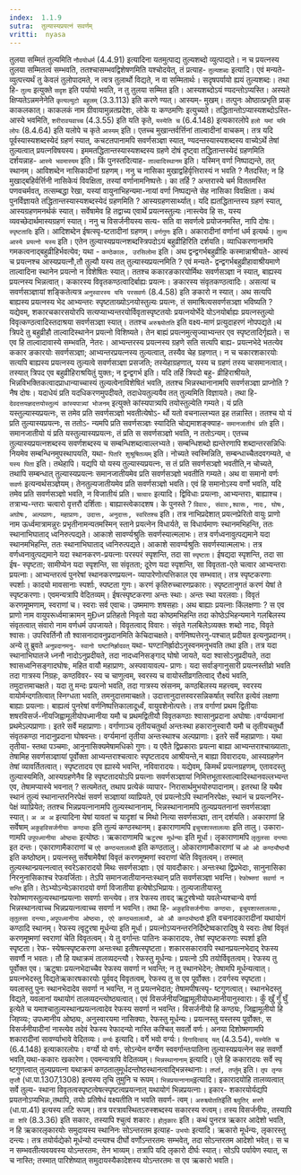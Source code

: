 ```yaml
---
index:  1.1.9
sutra:  तुल्यास्यप्रयत्नं सवर्णम्
vritti:  nyasa
---
```


तुलया सम्मितं तुल्यमिति `नौवयोधर्म` (4.4.91) इत्यादिना यतमुत्पाद्य तुल्यशब्दो व्युत्पाद्यते। न च प्रयत्नस्य तुलया सम्मितत्वं सम्भवति, ततश्चासम्भवद्विशेषणमिति यश्चोदयेत्, तं प्रत्याह- `तुल्यशब्दः` इत्यादि। एवं मन्यते-
व्युत्पत्त्यर्थं तु केवलं तुलोपादमते, न त्वत्र तुलार्थो विद्यते, न वा
सम्मितार्थः। सदृषपर्यायो ह्ययं तुल्यशब्दः। तथा हि- `तुल्य` इत्युक्ते `सदृश` इति पर्यायो भवति, न तु तुलया सम्मित इति। आस्यशब्दोऽयं ण्यदन्तोऽप्यस्ति। अस्यते
क्षिप्यतेऽन्नमनेनेति `कृत्यल्युटो बहुलम्` (3.3.113) इति करणे ण्यत्। आस्यम्- मुखम्। तत्पुनः ओष्ठात्प्रभृति प्राक् काकलकात्। काकलकं नाम ग्रीवायामुन्नतप्रदेशः, लोके यः कण्ठमणिः इत्युच्यते। तद्धितान्तोऽप्यास्यशब्दोऽस्ति- आस्ये भवमिति, `शरीरावयवाच्च` (4.3.55) इति यति कृते, `यस्येति च` (6.4.148) इत्यकारलोपे
`हलो यमां यमि लोपः` (8.4.64) इति यलोपे च कृते `आस्यम्` इति। एतच्च
मुखान्तर्वर्त्तिनां ताल्वादीनां वाचकम्। तत्र यदि पूर्वस्यास्यशब्दस्येदं ग्रहणं
स्यात्, कचटतपानामपि सवर्णसञ्ज्ञा स्यात्, ण्यदन्तस्यास्यशब्दस्य वाच्येऽर्थे
तेषां तुल्यत्वात् प्रयत्नविषयस्य। इममतद्धितान्तस्यास्यशब्दस्य ग्रहणे दोषं दृष्ट्वा तद्धितान्तस्येदं ग्रहणमिति दर्शयन्नाह- `आस्ये भवमास्यम` इति। किं पुनस्तदित्याह- `ताल्वादिस्थानम` इति। यस्मिन् वर्णा निष्पाद्यन्ते, तत् स्थानम्। आविशब्देन
नासिकादीनां ग्रहणम्। ननु च नासिका मुखाद्वहिर्वृत्तिरास्यं न भवति ? नैतदस्ति; न
हि मुखाद्बहिर्वर्त्तिनी नासिकेयं विवक्षिता, तस्यां वर्णानामनिष्पत्तेः। का तर्हि ? अन्तरास्ये चर्म विततमस्ति पणवचर्मवत्, तत्सम्बद्धा रेखा, यस्यां वायुनाभिहन्यमा-नायां वर्णा निष्पद्यन्ते सेह नासिका विवक्षिता। कथं पुनर्विज्ञायते तद्धितान्तस्यास्यशब्दस्येदं ग्रहणमिति ? आस्यग्रहणसार्थ्यात्। यदि ह्यतद्धितान्तस्य ग्रहणं
स्यात्, आस्यग्रहणमनर्थकं स्यात्। सर्वेषामेव हि तद्वाच्य एवार्थे प्रयत्नस्तुल्यः।नास्त्येव हि सः, यस्य व्यवच्छेदार्थमास्यग्रहणं स्यात्। ननु च विसर्जनीयस्य सत्य-
सति वा सवर्णत्वे प्रयोजनमस्ति, नापि दोषः।`स्पृष्टतादिः` इति। आदिशब्देन ईषत्स्पृ-ष्टतादीनां ग्रहणम्। `वर्णगुणः` इति। अकारादीनां वर्णानां धर्म इत्यर्थः।
`तुल्य आस्ये प्रयत्नो यस्य` इति। एतेन तुल्यास्यप्रयत्नशब्दस्त्रिपदोऽयं बहुव्रीहिरिति दर्शयति। व्याधिकरणानामपि गमकत्वनाद्बहुव्रीहिर्भवत्येव; यथा -
`कण्ठेकालः, उरसिलोमा` इति। अथ द्वन्द्वगर्भबहुव्रीहिः कस्मान्नाश्रीयते- आस्यं च
प्रयत्नश्च आस्यप्रयत्नौ,तौ तुल्यौ यस्य तत् तुल्यास्यप्रयत्नमिति ? एवं मन्यते-
द्वन्द्वगर्भबहुव्रीहावाश्रीयमाणे ताल्वादिना स्थानेन प्रयत्नो न विशेषितः स्यात्। ततश्च ककारङकारयोर्मिथः सवर्णसञ्ज्ञा न स्यात्, बाह्यस्य प्रयत्नस्य भिन्नत्वात्।
ककारस्य विवृतकण्ठत्वादिर्बाह्यः प्रयत्नः। ङकारस्य संवृतकण्ठत्वादिः। असत्यां च सवर्णसञ्ज्ञायां शङ्कितेत्यत्र `अनुस्वारस्य ययि परसवर्णः` (8.4.58) इति ङकारो न स्यात्। अथ सत्यपि बाह्यस्य प्रयत्नस्य भेद आभ्यन्तरः स्पृष्टताख्योऽनयोस्तुल्यः
प्रयत्नः, तं समाश्रित्यसवर्णसञ्ज्ञा भविष्यति ? यद्येवम्, शकारचकारसयोरपि सत्यप्याभ्यन्तरयोर्विवृतास्पृष्टतयोः प्रयत्नयोर्भेदे योऽनयोर्बाह्यः प्रयत्नस्तुल्यो
विवृत्कण्ठत्वादिस्तदाश्रया सवर्णसञ्ज्ञा स्यात्। ततश्च `अरुश्च्योतति` इति वक्ष्य-माणं प्रत्युदाहरणं नोपपद्यते।थ त्रिपदे तु बहुव्रीहौ ताल्वादिस्थानेन प्रयत्नो
विशिष्यते। तेन बाह्यं प्रयत्नमुत्सृज्याभ्यन्तर एव स्पृष्टतादिर्गृह्यते। स एव हि
ताल्वादावास्ये सम्भवति, नेतरः। आभ्यन्तरस्य प्रयत्नस्य ग्रहणे सति सत्यपि बाह्य-
प्रयत्नभेदे भतत्येव ककार ङकारयोः सवर्णसञ्ज्ञा; आभ्यन्तरप्रयत्नस्य तुल्यत्वात्,
तस्यैव चेह ग्रहणात्। न च चकारशकारयोः सत्यपि बाह्यस्य प्रयत्नस्य तुल्यत्वे
सवर्णसञ्ज्ञा प्रसजति; तस्येहाग्रहणात्, यस्य च ग्रहणं तस्य चासमानत्वात्। तस्यात् त्रिपद एव बहुव्रीहिराश्रयितुं युक्तः; न द्वन्द्वगर्भ इति। यदि तर्हि त्रिपदो बहु-
व्रीहिराश्रीयते, भिन्नविभक्तिकत्वादप्राधान्याच्चास्यं तुल्यत्वेनाविशेषितं भवति, ततश्च भिन्नस्थानानामपि सवर्णसञ्ज्ञा प्राप्नोति ? नैष दोषः। यदाधेयं प्रति यदधिकरणमुपदीयते, तदाधेयतुल्ययैव तत् तुल्यमिति विज्ञायते। तथा हि- `देवदत्तयज्ञदत्तयोस्तुल्यं कांस्यपात्र्यां भोजनम्` इत्युक्ते कांस्यपात्र्यपि तयोस्तुल्येति
गम्यते। यं प्रति यस्तुल्यास्यप्रयत्नः, स तमेव प्रति सवर्णसञ्ज्ञो भवतीत्येषोऽ-
र्थो यतो वचनाल्लभ्यत इह तन्नास्ति। ततश्च यो यं प्रति तुल्यास्यप्रयत्नः, स ततोऽ-
न्यमपि प्रति सवर्णसञ्ज्ञः स्यादिति चोद्यमाशङ्क्याह- `समानजातीयं प्रति` इति। समानजातीयो यं प्रति यस्तुल्यास्यप्रयत्नः, तं प्रति स सवर्णसञ्ज्ञो भवति, न ततोऽन्यम्। एतच्च तुल्यास्यप्रयत्नशब्दस्य सवर्णशब्दस्य च सम्बन्धिशब्दत्वाल्लभ्यते।
सम्बन्धिशब्दो ह्यन्तेरणापि शब्दान्तरसन्निधिः नियमेव सम्बन्धिनमुपस्थापयति, यथा-
`पितरि शुश्रूषितव्यम्` इति। नोच्यते स्वस्मिन्निति, सम्बन्धाच्चैतदवगम्यते, `यो
यस्य पिता` इति। तथेहापि। यद्यपि यो यस्य तुल्यास्यप्रयत्नः, स तं प्रति सवर्णसञ्ज्ञो भवतीति,न चोच्यते, तथापि सम्बन्धात् तुल्यास्यप्रयत्नः समानजातीयमेव प्रति
सवर्णसञ्ज्ञो भवतीति गम्यते। अथ वा समानो वर्णः `सवर्णः` इत्यन्वर्थसञ्ज्ञेयम्। तेनतुल्यजातीयमेव प्रति सवर्णसञ्ज्ञो भवति। एवं हि समानोऽस्य वर्णो भवति, यदि तमेव
प्रति सवर्णसञ्ज्ञो भवति, न विजातीयं प्रति।
`चत्वारः` इत्यादि। द्विविधाः प्रयत्नाः, आभ्यन्तराः, बाह्याश्च। तत्राभ्य-न्तराः चत्वारो वृत्तरौ दर्शिताः। बाह्यास्त्वेकादशष। के पुनस्ते ? `विवारः, संवारः,श्वासः, नादः, घोषः, अघोषः, अल्पप्राणः, महाप्राणः, उदात्तः, अनुदात्तः, स्वरितश्च` इति। तत्र नाभिप्रदेशात् प्रयत्नप्रेरितो वायुः प्राणो नाम ऊर्ध्वमात्रामन्नुरः
प्रभृतीनामन्यतमस्मिन् स्ताने प्रयत्नेन विधार्यते, स विधार्यमाणः स्थानमभिहन्ति,
ततः स्थानाभिघाताद् ध्वनिरुत्पद्यते। आकाशे सावर्ण्यश्रुतिः सवर्णस्यात्मलाभः। तत्र वर्णध्वनावुत्पद्यमाने यदा स्थानमभिहन्ति, ततः स्थानाभिघाताद् ध्वनिरुत्पद्यते।
आकाशे सावर्ण्यश्रुतिः सवर्णस्यात्मलाभः। तत्र वर्णध्वनावुत्पद्यमाने यदा स्थानकरण-प्रयत्नाः परस्परं स्पृशन्ति, तदा सा `स्पृष्टता`। ईषद्यदा स्पृशन्ति, तदा सा ईष-
स्पृष्टता; सामीप्येन यदा स्पृशन्ति, सा संवृतता; दूरेण यदा स्पृशन्ति, सा
विवृतता-एते चत्वार आभ्यन्तराः प्रयत्नाः। आभ्यन्तरत्वं पुनरेषां स्थानकरणप्रयत्न-
व्यापारेणोत्पत्तिकाल एव सम्भवात्। तत्र स्पृष्टकरणाः स्पर्शाः। कादयो मावसानाः स्पर्शाः, स्पष्टता गुणः। करणं कृतिरुच्चारणप्रकारः। स्पृष्टतानुगतं करणं येषां ते
स्पृष्टकरणाः। एवमन्यत्रापि वेदितव्यम्। ईषत्स्पृष्टकरणा अन्तः स्थाः।
अन्तः स्था यरलवाः। विवृतं करणमूष्मणाम्, स्वराणां च। स्वराः सर्व एवाचः।
उष्ममाणः शषसहाः।
अथ बाह्याः प्रयत्नाः किंलक्षणाः ? स एव प्राणो नाम वायुपरूर्ध्वमाक्रामन्
मुÐध्न प्रतिहतो निवृतो यदा कोष्ठमभिहन्ति तदा कोष्ठेऽभिहन्यमाने गलबिलस्य संवृतत्वात् संवारो नाम वर्णधर्म उपजायते। विवृतत्वाद् विवारः। संवृते गलबिलेऽव्यक्तः शब्दो नादः, विवृते श्वासः। उपरिवर्तिनौ तौ श्वासनादावनुप्रदानमिति केचिदाचक्षते।
वर्णनिष्पत्तेरनु-पश्चात् प्रदीयत इत्यनुप्रदानम्। अन्ये तु ब्रुवते `अनुप्रदानमनु-
स्वानो घष्टानिर्ह्रादवत्` यथा- घण्टानिर्ह्रादोऽनुस्वनमनुभवति तथा इति। तत्र यदा स्थानाभिघातजे ध्ननौ नादोऽनुप्रदीयते, तदा नादध्वनिसङ्गाद् घोषो जायते, यदा
श्वासोऽनुप्रदीयते, तदा श्वासध्वनिसङ्गादघोषः, महित वायौ महाप्राणः, अस्पवायावल्प-
प्राणः। यदा सर्वाङ्गानुसारी प्रयत्नस्तीव्रो भवति तदा गात्रस्य निग्रहः, कण्ठविवर-
स्य च चाणुत्वम्, स्वरस्य च वायोस्तीव्रगतित्वाद् रौक्ष्यं भवति, तमुदात्तमाचक्षते। यदा तु मन्दः प्रयत्नो भवति, तदा गात्रस्य स्रंसनम्, कण्ठबिलस्य महत्त्वम्,
स्वरस्य वायोर्मन्दगतित्वात् स्निग्धता भवति, तमनुदात्तमाचक्षते। उदात्तानुदात्तस्वरसन्निकर्षात् स्वरित इत्येवं लक्षणा बाह्याः प्रयत्नाः। बाह्यत्वं पुनरेषां वर्णनिष्पत्तिकालादूर्ध्वं, वायुवशेनोत्पत्तेः। तत्र वर्गाणां प्रथम द्वितीयाः शषरविसर्ज-नीयजिह्वामूलीयोपध्मानीया यमौ च प्रथमद्वितीयौ विवृतकण्ठाः श्वासानुप्रदाना अघोषाः।वर्ग्ययमानां प्रथमेऽल्पप्राणाः। इतरे सर्वे महाप्राणाः। वर्गाणाञ्च तृतीयचतुर्था अन्तःस्था हकारानुस्वारौ यमौ च तृतीयचतुर्थौ संवृतकण्ठा नादानुप्रदाना घोषवन्तः।
वर्ग्यमानां तृतीया अन्तःस्थाश्च अल्पप्राणाः। इतरे सर्वे महाप्राणाः। यथा तृतीया-
स्तथा पञ्चमाः, आनुनासिक्यमेषामधिको गुणः।
य एवैते द्विप्रकाराः प्रयत्ना बाह्या आभ्यन्तराश्चाख्याताः, तेषामिह सवर्णसञ्ज्ञायां पूर्वोक्ता आभ्यन्तराश्चत्वारः स्पृष्टतादय आश्रीयन्ते,न बाह्या
विवारादयः, आस्यग्रहणेन तेषां व्यावर्तितत्वात्। स्पृष्टतादय एव ह्यास्ये भवन्ति, नविवारादयः। यद्येवम्, किमर्थं प्रयत्नग्रहणम्, एतावदस्तु तुल्यास्यमिति, आस्यग्रहणेनैव हि स्पृष्टतादयोऽपि प्रयत्नाः सवर्णसञ्ज्ञायां निमित्तभूतास्ताल्वादिस्थानवल्लभ्यन्त एव, तेषामप्यास्ये भवनात् ? सत्यमेतत्, तथाप प्रत्येकं व्यापार-
निरासार्थमुभयोरुपादानाम्। इतरथा हि यथैव स्थानं तुल्यं स्थानान्तरनिरपेक्षं सवर्ण
सञ्ज्ञायां व्याप्रियते, एवं प्रयत्नोऽपि स्थाननिरपेक्षः, स्थानं च प्रयत्ननिर-
पेक्षं व्याप्रियेत; ततश्च भिन्नप्रयत्नानामपि तुल्यस्थानानाम्, भिन्नस्थानानामपि
तुल्यप्रयतनानां सवर्णसञ्ज्ञा स्यात्। `अ अ अ` इत्यादिना येषां यावतां च यादृशां च मिथो नित्या सवर्णसञ्ज्ञा, तान् दर्शयति। अकाराणां हि सर्वेषाम् `अकुहविसर्जनीयाः
कण्ठ्याः` इति तुल्यं कण्ठस्थानम्। इकाराणामपि `इचुयशास्तालव्याः` इति तालु। उकारा-णामपि `उपूपध्मानीया ओष्ठ्याः` इत्योष्ठः। ऋकाराणामपि `ऋटुरषा मूर्धन्याः` इति
मूर्धा। लृकाराणामपि `लृतुलसा दन्त्याः` इत दन्तः। एकाराणामैकाराणां च
`एऐ कण्ठ्यतालव्यौ` इति कण्ठतालु। ओकाराणामौकाराणां च `ओ ओ कण्ठ्यौष्ठ्यौ` इति
कष्ठोष्ठम्। प्रयत्नस्तु सर्वेषामेवैषां विवृतं करणमूष्मणां स्वराणां चेति विवृतत्वम्। तस्मात् तुल्यस्थान्प्रयत्नत्वात् स्वरेऽकारादयो मिथः सवर्णसञ्ज्ञाः। एवं
यावदौकारः। अन्तःस्था द्विप्रभेदाः, सानुनासिका निरनुनासिकाश्च रेफवर्जिताः। तेऽपि समानजातीयानन्तःस्थान् प्रति सवर्णसञ्ज्ञा भवन्ति। `रेफोष्मणां सवर्णा न सन्ति`
इति। तेऽभ्योऽन्येऽकारादयो वर्णा विजातीया इत्येषोऽभिप्रायः। तुल्यजातीयास्तु रेफोष्माणस्तुल्यस्थानप्रयत्नाः सवर्णाः सन्त्येव। तत्र रेफस्य तावद् ऋटुरषेभ्यो यवलेभ्यश्चान्ये वर्णा भिन्नस्थानत्वाच्च भिन्नप्रयत्नत्वाच्च सवर्णा न भवन्ति। तथा
हि- `अकुहविसर्जनीयाः कण्ठ्याः, इचुयशास्तालव्याः, लृतुलसा दन्त्याः,अपूपध्मानीया ओष्ठ्याः, एऐ कण्ठ्यतालव्यौ, ओ औ कण्ठ्योष्ठयौ` इति वचनादकारादीनां यथायोगं
कण्ठादि स्थानम्। रेफस्य त्वृटुरषा मूर्धन्या इति मूर्धा। प्रयत्नोऽप्यनन्तरनिर्दिष्टेष्वकारादिषु ये स्वराः तेषां विवृतं करणमूष्मणां स्वराणां चेति विवृतत्वम्। ये तु वर्गान्तः पातिनः ककारादयः, तेषां स्पृष्टकरणाः स्पर्शा इति स्पृष्टता। रेफ-
स्येषत्स्पृष्टकरणा अन्तःस्था इतीषत्स्पृष्टता। शकारसकारावपि स्थानप्रयत्नभेदाद्
रेफस्य सवर्णौ न भवतः। तौ हि यथाक्रमं तालव्यदन्त्यौ। रेफस्तु मूर्धन्यः। प्रयत्नो
ऽपि तयोर्विवृतत्वम्। रेफस्य तु पूर्वोक्त एव। ऋटुषाः प्रयत्नभेदाच्चैव रेफस्य
सवर्णा न भवन्ति; न तु स्थानभेदेन; तेषामपि मूर्धन्यत्वात्। प्रयत्नभेदस्तु विद्यतेऋकारषकारयोः पूर्ववद् विवृतत्वम्, रेफस्य तु स एव पूर्वोक्तः। टवर्गस्य स्पृष्टता।
यवलास्तु पुनः स्थानभेदादेव सवर्णा न भवन्ति, न तु प्रयत्नभेदात्; तेषामपीषत्स्पृ-
ष्टगुणत्वात्। स्थानभेदस्तु विद्यते, यवलानां यथायोगं तालव्यदन्त्योष्ठ्यत्वात्।
एवं विसर्जनीयजिह्वामूलीयोपध्मानीयानुस्वाराः। कुँ खुँ गुँ घुँ इत्येते च
यमाश्चातुल्यस्थानप्रयत्नत्वादेव रेफस्य सवर्णा न भवन्ति। विसर्जनीयो हि कण्ठ्यः,
जिह्वामूलीयो हि जिह्व्यः; उपध्मानीय ओष्ठ्यः, अनुस्वारयमा नासिक्याः, रेफस्तु
मूर्धन्यः। प्रयत्नस्तु यस्तस्य पूर्वोक्तः, स विसर्जनीयादीनां नास्त्येव तदेवं रेफस्य रेफादन्यो नास्ति कश्चित् सवर्तो वर्णः। अनया दिशोष्मणामपि शकारादीनां
सावर्ण्याभावे वेदितव्यः।
`वर्ग्यः` इत्यादि। वर्गे भवो वर्ग्यः। `दिगादित्वाद् यत्` (4.3.54),
`यस्येति च` (6.4.148) इत्याकारलोपः। वर्ग्यो यो वर्णः, सोऽन्येन वर्ग्येण
स्ववर्गान्तःपातिना तुल्यास्यप्रयत्नेन सह सवर्णो भवति,यथा-ककारः खकारेण।
एवमन्यत्रापि वेदितव्यम्। `भिन्नस्थानानाम्` इत्यादि। एते हि ककारादयः सर्वे स्पृ
ष्टगुणत्वात् तुल्यप्रयत्ना यथाक्रमं कण्ठतालुमूर्धदन्तोष्ठस्थानत्वाद्भिन्नस्थानाः। `तर्प्ता, तर्प्तुम्` इति। `तृप तृन्फ तृप्तौ` (धा.पा.1307,1308) इत्यस्य तृचि तुमुनि च रूपम्। `भिन्नप्रयत्नानाम्`इत्यादि। इकारादयोहि तालव्यत्वात् सर्वे तुल्य-
स्थाना विवृतत्वस्पृष्टत्वेषत्स्पृष्टत्वप्रयत्नात् यथायोगं भिन्नप्रयत्नाः। इकार-
शकारयोर्यद्यपि प्रयतनोऽप्यभिन्नः,तथापि, तयोः प्रतिषेधं वक्ष्यतीति न भवति सवर्ण-
त्वम्। `अरुश्च्योतति`इति `श्च्युतिर् क्षरणे` (धा.पा.41) इत्यस्य लटि रूपम्। तत्र परत्रावस्थितऽरुस्शब्दस्य सकारस्य रुत्वम्। तस्य विसर्जनीयः, तस्यापि `वा शरि` (8.3.36) इति सकारः, तस्यापि श्चुत्वं शकारः। `होतृ़कारः` इति। कथं पुनरत्र ऋकार
आदेशो भवति, न हि ऋकारलृकारयोः समुदायस्य स्थानिनः सोऽन्तरतम इत्याह- `उभयोः`
इत्यादि। ऋकारो मूर्धन्यः, लृकारस्तु दन्त्यः। तत्र तयोर्यद्येको मूर्धन्यो
दन्त्यश्च दीर्घो वर्णोऽन्तरतमः सम्भवेत्, तदा सोऽन्तरतम आदेशो भवेत्। स च न सम्भवतीत्यवयवस्य योऽन्तरतमः, तेन भाव्यम्। तत्रापि यदि लृकारो दीर्घः स्यात्। सोऽपि पर्यायेण स्यात्, स च नास्ति; तस्मात् पारिशेष्यात् समुदायस्यैकादेशस्य योऽन्तरतमः स एव ऋकारो भवति।

